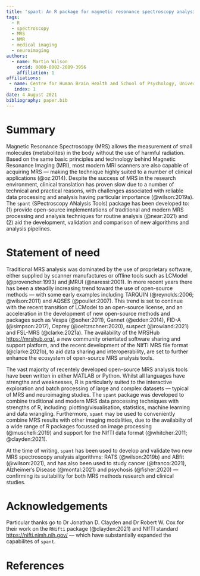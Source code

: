 ```yaml
---
title: 'spant: An R package for magnetic resonance spectroscopy analysis'
tags:
  - R
  - spectroscopy
  - MRS
  - NMR
  - medical imaging
  - neuroimaging
authors:
  - name: Martin Wilson
    orcid: 0000-0002-2089-3956
    affiliation: 1
affiliations:
 - name: Centre for Human Brain Health and School of Psychology, University of Birmingham, Birmingham, UK
   index: 1
date: 4 August 2021
bibliography: paper.bib
---
```


# Summary

Magnetic Resonance Spectroscopy (MRS) allows the measurement of small molecules (metabolites) in the body without the use of harmful radiation. Based on the same basic principles and technology behind Magnetic Resonance Imaging (MRI), most modern MRI scanners are also capable of acquiring MRS — making the technique highly suited to a number of clinical applications (@oz:2014). Despite the success of MRS in the research environment, clinical translation has proven slow due to a number of technical and practical reasons, with challenges associated with reliable data processing and analysis having particular importance (@wilson:2019a). The `spant` (SPectroscopy ANalysis Tools) package has been developed to: (1) provide open-source implementations of traditional and modern MRS processing and analysis techniques for routine analysis (@near:2021) and (2) aid the development, validation and comparison of new algorithms and analysis pipelines.

# Statement of need

Traditional MRS analysis was dominated by the use of proprietary software, either supplied by scanner manufactures or offline tools such as LCModel (@provencher:1993) and jMRUI (@naressi:2001). In more recent years there has been a steadily increasing trend toward the use of open-source methods — with some early examples including TARQUIN (@reynolds:2006; @wilson:2011) and AQSES (@poullet:2007). This trend is set to continue with the recent transition of LCModel to an open-source license, and an acceleration in the development of new open-source methods and packages such as Vespa (@soher:2011), Gannet (@edden:2014), FID-A (@simpson:2017), Osprey (@oeltzschner:2020), suspect (@rowland:2021) and FSL-MRS (@clarke:2021a). The availability of the MRSHub <https://mrshub.org/>, a new community orientated software sharing and support platform, and the recent development of the NIfTI MRS file format (@clarke:2021b), to aid data sharing and interoperability, are set to further enhance the ecosystem of open-source MRS analysis tools.

The vast majority of recentely developed open-source MRS analysis tools have been written in either MATLAB or Python. Whilst all languages have strengths and weaknesses, R is particularly suited to the interactive exploration and batch processing of large and complex datasets — typical of MRS and neuroimaging studies. The `spant` package was developed to combine traditional  and modern MRS data processing techniques with strengths of R, including: plotting/visualisation, statistics, machine learning and data wrangling. Furthermore, `spant` may be used to conveniently combine MRS results with other imaging modalities, due to the availabilty of a wide range of R packages focussed on image processing (@muschelli:2019) and support for the NIfTI data format (@whitcher:2011; @clayden:2021).

At the time of writing, `spant` has been used to develop and validate two new MRS spectroscopy analysis algorithms: RATS (@wilson:2019b) and ABfit (@wilson:2021), and has also been used to study cancer (@franco:2021), Alzheimer’s Disease (@montal:2021) and psychosis (@fisher:2020) — confirming its suitability for both MRS methods research and clinical studies.

# Acknowledgements

Particular thanks go to Dr Jonathan D. Clayden and Dr Robert W. Cox for their work on the `RNifti` package (@clayden:2021) and NIfTI standard <https://nifti.nimh.nih.gov/> — which have substantially expanded the capabilites of `spant`.

# References